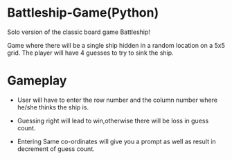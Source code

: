 # Battleship-Game(Python)

Solo version of the classic board game Battleship!

Game where there will be a single ship hidden in a random location on a 5x5 grid.
The player will have 4 guesses to try to sink the ship.

# Gameplay

* User will have to enter the  row number and the column number where he/she thinks the ship is.



* Guessing right will lead to win,otherwise there will be loss in guess count.


* Entering Same co-ordinates will give you a prompt as well as result in decrement of guess count.


